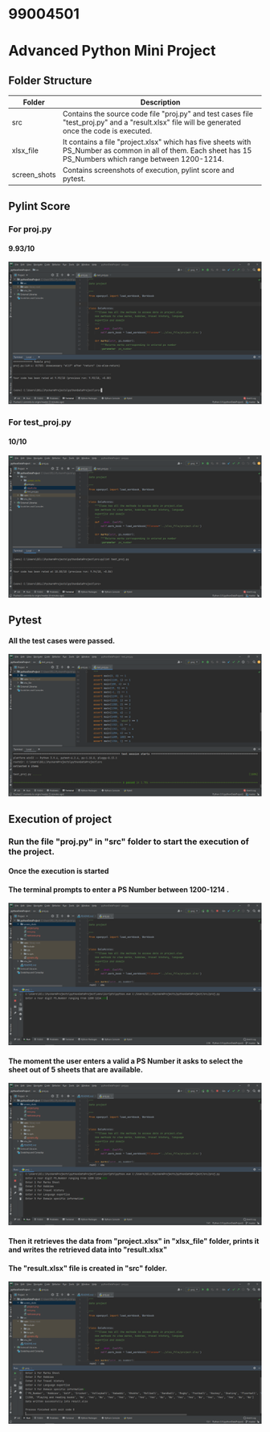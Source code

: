 # 99004501
# Advanced Python Mini Project 
## Folder Structure
|Folder|Description|
|------|-----------|
|src|Contains the source code file "proj.py" and test cases file "test_proj.py" and a "result.xlsx" file will be generated once the code is executed.|
|xlsx_file| It contains a file "project.xlsx" which has five sheets with PS_Number as common in all of them. Each sheet has 15 PS_Numbers which range between 1200-1214.|
|screen_shots| Contains screenshots of execution, pylint score and pytest.|


## Pylint Score
### For proj.py
#### 9.93/10
![project_pylint](screen_shots/project.png)
### For test_proj.py
#### 10/10
![test](screen_shots/test.png)
## Pytest
#### All the test cases were passed.
![pytest](screen_shots/testcases.png)

## Execution of project
### Run the file "proj.py" in "src" folder to start the execution of the project.
#### Once the execution is started
#### The terminal prompts to enter a PS Number between 1200-1214 .
![entering_ps_num](screen_shots/step0.png)

#### The moment the user enters a valid a PS Number it asks to select the sheet out of 5 sheets that are available.
![entering_sheet](screen_shots/step1.png)

#### Then it retrieves the data from "project.xlsx" in "xlsx_file" folder, prints it and writes the retrieved data into "result.xlsx"
#### The "result.xlsx" file is created in "src" folder.
![result](screen_shots/step2.png)
